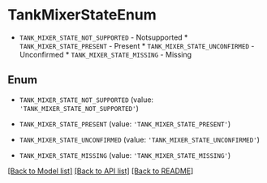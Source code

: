 # TankMixerStateEnum

* `TANK_MIXER_STATE_NOT_SUPPORTED` - Notsupported * `TANK_MIXER_STATE_PRESENT` - Present * `TANK_MIXER_STATE_UNCONFIRMED` - Unconfirmed * `TANK_MIXER_STATE_MISSING` - Missing

## Enum

* `TANK_MIXER_STATE_NOT_SUPPORTED` (value: `'TANK_MIXER_STATE_NOT_SUPPORTED'`)

* `TANK_MIXER_STATE_PRESENT` (value: `'TANK_MIXER_STATE_PRESENT'`)

* `TANK_MIXER_STATE_UNCONFIRMED` (value: `'TANK_MIXER_STATE_UNCONFIRMED'`)

* `TANK_MIXER_STATE_MISSING` (value: `'TANK_MIXER_STATE_MISSING'`)

[[Back to Model list]](../README.md#documentation-for-models) [[Back to API list]](../README.md#documentation-for-api-endpoints) [[Back to README]](../README.md)


